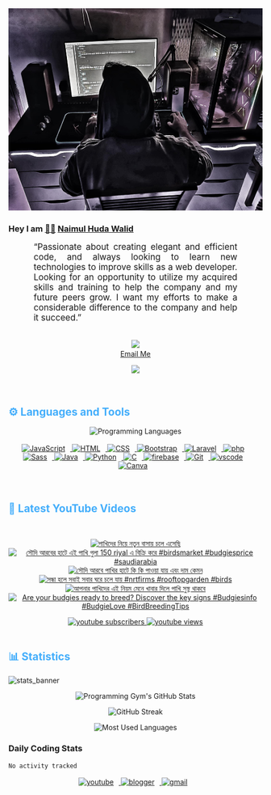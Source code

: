 <!-- ![github_cover_banner](https://www.digitalsolutionservices.com/img/services/web%20development.gif)-->

<div align="center" style="display:block;">
    <img height="400px" width="100%" alt="github cover banner" src="https://raw.githubusercontent.com/NaimulHudaWalid/NaimulHudaWalid/main/272276268_3114779035434264_920860974401480824_n.jpg"/> 
</div>

### Hey I am [👨🏻‍][facebook] [Naimul Huda Walid][youtube]



<p align:"center" style="text-align: justify; margin: 0 50px; font-size: 17px;" >
   “Passionate about creating elegant and efficient code, and always looking to learn new technologies to improve skills as a web developer. Looking for an opportunity to utilize my acquired skills and training to help the company and my future peers grow. I want my efforts to make a considerable difference to the company and help it succeed.”
<br>
<br>
<div align="center">

![](https://visitor-badge.glitch.me/badge?page_id=NaimulHudaWalid)
    <br />
[Email Me](mailto:dev.naimulhuda@gmail.com)
</div>
</p>
<!-- Typing SVG by DenverCoder1 - https://github.com/DenverCoder1/readme-typing-svg -->
<p align="center">
<!--   <a href="https://github.com/DenverCoder1/readme-typing-svg"> -->
    <img src="https://readme-typing-svg.herokuapp.com?color=E22FE4&width=380&height=45&lines=Open-Source+Enthusiast;Learning+In+Public;Empowering+Others;Nice+To+Meet+You+...&center=true"></a>

</p>
<br>
<!-- Languages and Tools -->

<h2 style="color: #44AEFB">⚙️ Languages and Tools</h2>
<div align="center" style="display:block;">
    <img width="100px" alt="Programming Languages" src="https://user-images.githubusercontent.com/78341798/194531121-47b0119a-ce00-439d-b586-125f86acb098.png"/> 
</div>
<br>   
<!-- Icons Resources -->
<!-- https://devicon.dev/ -->
<!-- https://cdn.jsdelivr.net/npm/simple-icons@v3/icons/ -->
<div align="center">
  <a href="https://developer.mozilla.org/en-US/docs/Web/JavaScript" target="_blank" rel="noreferrer">
      <img  alt="JavaScript" height="50px" style="padding-right:10px;" src="https://cdn.jsdelivr.net/gh/devicons/devicon/icons/javascript/javascript-plain.svg"/>
  </a>
  
 
  <a href="https://developer.mozilla.org/en-US/docs/Web/HTML" target="_blank" rel="noreferrer">
      <img  alt="HTML" height="50px" style="padding-right:10px;" src="https://cdn.jsdelivr.net/gh/devicons/devicon/icons/html5/html5-original.svg"/>
  </a>
  <a href="https://developer.mozilla.org/en-US/docs/Web/CSS" target="_blank" rel="noreferrer">
      <img  alt="CSS" height="50px" style="padding-right:10px;" src="https://cdn.jsdelivr.net/gh/devicons/devicon/icons/css3/css3-original.svg"/>
  </a>
  <a href="https://getbootstrap.com/" target="_blank" rel="noreferrer">
      <img  alt="Bootstrap" height="50px" style="padding-right:10px;" src="https://cdn.jsdelivr.net/gh/devicons/devicon/icons/bootstrap/bootstrap-original.svg"/>
  </a> 
  <a href="https://laravel.com/" target="_blank" rel="noreferrer">
      <img  alt="Laravel" height="50px" style="padding-right:10px;" src="https://cdn.jsdelivr.net/gh/devicons/devicon/icons/laravel/laravel-plain.svg"/>
  </a>
  <a href="https://www.php.net/" target="_blank" rel="noreferrer">
      <img  alt="php" height="50px" style="padding-right:10px;" src="https://cdn.jsdelivr.net/gh/devicons/devicon/icons/php/php-original.svg"/>
  </a>
  <a href="https://sass-lang.com/" target="_blank" rel="noreferrer">
      <img  alt="Sass" height="50px" style="padding-right:10px;" src="https://cdn.jsdelivr.net/gh/devicons/devicon/icons/sass/sass-original.svg"/>
  </a>
  <a href="https://www.java.com/en/" target="_blank" rel="noreferrer">
      <img  alt="Java" height="50px" style="padding-right:10px;" src="https://cdn.jsdelivr.net/gh/devicons/devicon/icons/java/java-original.svg"/>
  </a>    
  <a href="https://www.python.org/" target="_blank" rel="noreferrer">
      <img  alt="Python" height="50px" style="padding-right:10px;" src="https://cdn.jsdelivr.net/gh/devicons/devicon/icons/python/python-original.svg"/>
  </a>
  <a href="https://www.cprogramming.com/" target="_blank" rel="noreferrer">
      <img  alt="C" height="50px" style="padding-right:10px;" src="https://cdn.jsdelivr.net/gh/devicons/devicon/icons/c/c-original.svg"/>
  </a>
  
  <a href="https://firebase.google.com/" target="_blank" rel="noreferrer">
      <img  alt="firebase" height="50px" style="padding-right:10px;" src="https://cdn.jsdelivr.net/gh/devicons/devicon/icons/firebase/firebase-plain.svg"/>
  </a>
 
  <a href="https://git-scm.com/" target="_blank" rel="noreferrer">
      <img  alt="Git" height="50px" style="padding-right:10px;" src="https://cdn.jsdelivr.net/gh/devicons/devicon/icons/git/git-original.svg"/>
  </a>
  
  <a href="https://code.visualstudio.com/" target="_blank" rel="noreferrer">
      <img  alt="vscode" height="50px" style="padding-right:10px;"src="https://cdn.jsdelivr.net/gh/devicons/devicon/icons/vscode/vscode-original.svg"/>
  </a>
  <a href="https://www.canva.com/" target="_blank" rel="noreferrer">
      <img  alt="Canva" height="50px" style="padding-right:10px;" src="https://cdn.jsdelivr.net/gh/devicons/devicon/icons/canva/canva-original.svg"/> 
  </a>
</div>
<br>
<br>

<!-- Latest YouTube Videos -->

<h2 style="color: #44AEFB">🎦 Latest YouTube Videos</h2>
<br />

<!-- Resource/Reference: https://github.com/DenverCoder1/github-readme-youtube-cards -->
<div class="youtube videos cards" align="center">

<!-- BEGIN YOUTUBE-CARDS -->
[![পাখিদের নিয়ে নতুন বাসায় চলে এসেছি](https://ytcards.demolab.com/?id=z3Rjjf0alnU&title=%E0%A6%AA%E0%A6%BE%E0%A6%96%E0%A6%BF%E0%A6%A6%E0%A7%87%E0%A6%B0+%E0%A6%A8%E0%A6%BF%E0%A7%9F%E0%A7%87+%E0%A6%A8%E0%A6%A4%E0%A7%81%E0%A6%A8+%E0%A6%AC%E0%A6%BE%E0%A6%B8%E0%A6%BE%E0%A7%9F+%E0%A6%9A%E0%A6%B2%E0%A7%87+%E0%A6%8F%E0%A6%B8%E0%A7%87%E0%A6%9B%E0%A6%BF&lang=en&timestamp=1728884349&background_color=%230d1117&title_color=%23ffffff&stats_color=%23dedede&max_title_lines=1&width=250&border_radius=5 "পাখিদের নিয়ে নতুন বাসায় চলে এসেছি")](https://www.youtube.com/watch?v=z3Rjjf0alnU)
[![সৌদি আরবের হাটে এই পাখি গুলা 150 riyal এ বিক্রি করে #birdsmarket #budgiesprice #saudiarabia](https://ytcards.demolab.com/?id=AT_c1tGmZrk&title=%E0%A6%B8%E0%A7%8C%E0%A6%A6%E0%A6%BF+%E0%A6%86%E0%A6%B0%E0%A6%AC%E0%A7%87%E0%A6%B0+%E0%A6%B9%E0%A6%BE%E0%A6%9F%E0%A7%87+%E0%A6%8F%E0%A6%87+%E0%A6%AA%E0%A6%BE%E0%A6%96%E0%A6%BF+%E0%A6%97%E0%A7%81%E0%A6%B2%E0%A6%BE+150+riyal+%E0%A6%8F+%E0%A6%AC%E0%A6%BF%E0%A6%95%E0%A7%8D%E0%A6%B0%E0%A6%BF+%E0%A6%95%E0%A6%B0%E0%A7%87+%23birdsmarket+%23budgiesprice+%23saudiarabia&lang=en&timestamp=1728837760&background_color=%230d1117&title_color=%23ffffff&stats_color=%23dedede&max_title_lines=1&width=250&border_radius=5 "সৌদি আরবের হাটে এই পাখি গুলা 150 riyal এ বিক্রি করে #birdsmarket #budgiesprice #saudiarabia")](https://www.youtube.com/watch?v=AT_c1tGmZrk)
[![সৌদি আরবে পাখির হাটে কি কি পাওয়া যায় এবং দাম কেমন](https://ytcards.demolab.com/?id=EIxWhVOHsH4&title=%E0%A6%B8%E0%A7%8C%E0%A6%A6%E0%A6%BF+%E0%A6%86%E0%A6%B0%E0%A6%AC%E0%A7%87+%E0%A6%AA%E0%A6%BE%E0%A6%96%E0%A6%BF%E0%A6%B0+%E0%A6%B9%E0%A6%BE%E0%A6%9F%E0%A7%87+%E0%A6%95%E0%A6%BF+%E0%A6%95%E0%A6%BF+%E0%A6%AA%E0%A6%BE%E0%A6%93%E0%A7%9F%E0%A6%BE+%E0%A6%AF%E0%A6%BE%E0%A7%9F+%E0%A6%8F%E0%A6%AC%E0%A6%82+%E0%A6%A6%E0%A6%BE%E0%A6%AE+%E0%A6%95%E0%A7%87%E0%A6%AE%E0%A6%A8&lang=en&timestamp=1728701739&background_color=%230d1117&title_color=%23ffffff&stats_color=%23dedede&max_title_lines=1&width=250&border_radius=5 "সৌদি আরবে পাখির হাটে কি কি পাওয়া যায় এবং দাম কেমন")](https://www.youtube.com/watch?v=EIxWhVOHsH4)
[![সন্ধা হলে সবাই সবার ঘরে চলে যায় #nrtfirms #rooftopgarden #birds](https://ytcards.demolab.com/?id=Ccj62RcgQ8Q&title=%E0%A6%B8%E0%A6%A8%E0%A7%8D%E0%A6%A7%E0%A6%BE+%E0%A6%B9%E0%A6%B2%E0%A7%87+%E0%A6%B8%E0%A6%AC%E0%A6%BE%E0%A6%87+%E0%A6%B8%E0%A6%AC%E0%A6%BE%E0%A6%B0+%E0%A6%98%E0%A6%B0%E0%A7%87+%E0%A6%9A%E0%A6%B2%E0%A7%87+%E0%A6%AF%E0%A6%BE%E0%A7%9F+%23nrtfirms+%23rooftopgarden+%23birds&lang=en&timestamp=1728596913&background_color=%230d1117&title_color=%23ffffff&stats_color=%23dedede&max_title_lines=1&width=250&border_radius=5 "সন্ধা হলে সবাই সবার ঘরে চলে যায় #nrtfirms #rooftopgarden #birds")](https://www.youtube.com/watch?v=Ccj62RcgQ8Q)
[![আপনার পাখিদের এই নিয়ম মেনে খাবার দিলে পাখি সুস্থ থাকবে](https://ytcards.demolab.com/?id=dRE0_ugnFvs&title=%E0%A6%86%E0%A6%AA%E0%A6%A8%E0%A6%BE%E0%A6%B0+%E0%A6%AA%E0%A6%BE%E0%A6%96%E0%A6%BF%E0%A6%A6%E0%A7%87%E0%A6%B0+%E0%A6%8F%E0%A6%87+%E0%A6%A8%E0%A6%BF%E0%A7%9F%E0%A6%AE+%E0%A6%AE%E0%A7%87%E0%A6%A8%E0%A7%87+%E0%A6%96%E0%A6%BE%E0%A6%AC%E0%A6%BE%E0%A6%B0+%E0%A6%A6%E0%A6%BF%E0%A6%B2%E0%A7%87+%E0%A6%AA%E0%A6%BE%E0%A6%96%E0%A6%BF+%E0%A6%B8%E0%A7%81%E0%A6%B8%E0%A7%8D%E0%A6%A5+%E0%A6%A5%E0%A6%BE%E0%A6%95%E0%A6%AC%E0%A7%87&lang=en&timestamp=1728429913&background_color=%230d1117&title_color=%23ffffff&stats_color=%23dedede&max_title_lines=1&width=250&border_radius=5 "আপনার পাখিদের এই নিয়ম মেনে খাবার দিলে পাখি সুস্থ থাকবে")](https://www.youtube.com/watch?v=dRE0_ugnFvs)
[![Are your budgies ready to breed? Discover the key signs #Budgiesinfo #BudgieLove #BirdBreedingTips](https://ytcards.demolab.com/?id=Y4ttWKh7f8A&title=Are+your+budgies+ready+to+breed%3F+Discover+the+key+signs+%23Budgiesinfo+%23BudgieLove+%23BirdBreedingTips&lang=en&timestamp=1728200024&background_color=%230d1117&title_color=%23ffffff&stats_color=%23dedede&max_title_lines=1&width=250&border_radius=5 "Are your budgies ready to breed? Discover the key signs #Budgiesinfo #BudgieLove #BirdBreedingTips")](https://www.youtube.com/watch?v=Y4ttWKh7f8A)
<!-- END YOUTUBE-CARDS -->
</div>

<!-- Begin Youtube Buttons -->
<!-- Resource/Reference:  https://github.com/DenverCoder1/custom-icon-badges -->
<div class="youtube buttons" align="center">
    <a href="https://www.youtube.com/channel/UCa3YaFwzSII0kKg3Nads2dQ"  target="_blank">
        <img alt="youtube subscribers" src="https://img.shields.io/youtube/channel/subscribers/UCa3YaFwzSII0kKg3Nads2dQ?logo=youtube&logoColor=red&style=for-the-badge"/>
    </a> 
    <a href="https://www.youtube.com/channel/UCa3YaFwzSII0kKg3Nads2dQ"  target="_blank">
        <img alt="youtube views" src="https://custom-icon-badges.demolab.com/youtube/channel/views/UCa3YaFwzSII0kKg3Nads2dQ?color=%23E05D44&logo=eye&logoColor=white&style=for-the-badge&labelColor=#555555"/>
    </a> 
</div>
<br>
<!-- End Youtube Buttons -->

<!-- Statistics -->

<h2 style="color: #44AEFB">📊 Statistics</h2>

![stats_banner](https://user-images.githubusercontent.com/78341798/194534778-d662496c-ae00-4e8d-ae9b-b90912054e7f.gif)

<!-- Begin Stats Cards -->
<!-- Resources:  -->
<!-- Github & Languages Stats: https://github.com/naimul15-12090/github-readme-stats --> 
<!-- Streak Stats: https://github.com/denvercoder1/github-readme-streak-stats -->
<!-- Change the value after ?username= to your GitHub username. -->
<div class="stats" align="center">

![Programming Gym's GitHub Stats](https://github-readme-stats.vercel.app/api?username=NaimulHudaWalid&hide=stars&count_private=true&show_icons=true&theme=algolia&border_radius=20)

![GitHub Streak](https://streak-stats.demolab.com?user=NaimulHudaWalid&count_private=true&theme=algolia&border_radius=22)

![Most Used Languages](https://github-readme-stats.vercel.app/api/top-langs/?username=NaimulHudaWalid&langs_count=8&layout=compact&show_icons=true&theme=algolia&border_radius=20)
    
<!-- ![Top Langs](https://github-readme-stats.vercel.app/api/top-langs/?username=naimul15-12090&langs_count=8) -->
<!-- [![Top Langs](https://github-readme-stats.vercel.app/api/top-langs/?username=naimul15-12090&layout=compact)](https://github.com/anuraghazra/github-readme-stats)
 -->
    
</div>
<!--  End Stats Cards -->



### Daily Coding Stats
<!--START_SECTION:waka-->

```txt
No activity tracked
```

<!--END_SECTION:waka-->
<!-- Begin Footer -->
<!-- Icons Resources -->
<!-- https://devicon.dev/ -->
<div class="footer" align="center" style="margin:15px;">
    <a href="https://www.youtube.com/channel/UCa3YaFwzSII0kKg3Nads2dQ" target="_blank">
        <img  style="margin:0 10px 10px 0;" src="https://user-images.githubusercontent.com/78341798/194531650-698ef1b1-9cbd-4b4f-96ef-5a2ec4b5d7e6.svg" alt="youtube" width="40px"/>
    </a>
    <a href="https://www.linkedin.com/in/naimulhudawalid/" target="_blank">
        <img style="margin:0 10px 10px 0;" src="https://user-images.githubusercontent.com/78341798/194531458-b5dfeb1b-bad5-4dfa-909a-2e402262db9a.svg" alt="blogger" width="40px"/>
    </a>
    <a href="mailto:dev.naimulhuda@gmail.com" target="_blank">
        <img style="margin:0 10px 10px 0;" src="https://user-images.githubusercontent.com/78341798/194531383-ddb2b774-5bb9-491c-b601-4a4a7d9792fb.svg" alt="gmail" width="40px"/>
    </a>
</div>
<!-- End Footer -->

[youtube]: https://www.youtube.com/channel/UCa3YaFwzSII0kKg3Nads2dQ
[facebook]: https://www.facebook.com/profile.php?id=100007065945838
